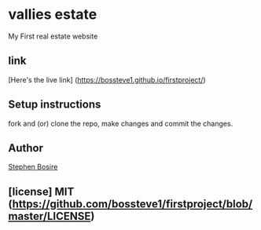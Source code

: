 # vallies estate
My First real estate website


## link
[Here's the live link] (https://bossteve1.github.io/firstproject/)

 

## Setup instructions
fork and (or) clone the repo, make changes and commit the changes.



## Author
[Stephen Bosire](https://github.com/bossteve1)


## [license] MIT (https://github.com/bossteve1/firstproject/blob/master/LICENSE)


